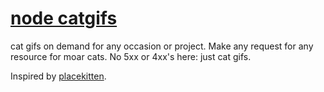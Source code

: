 # [node catgifs](http://lo.no.de)

cat gifs on demand for any occasion or project. Make any request for any resource for moar cats. No 5xx or 4xx's here: just cat gifs.

Inspired by [placekitten](http://placekitten.com).
